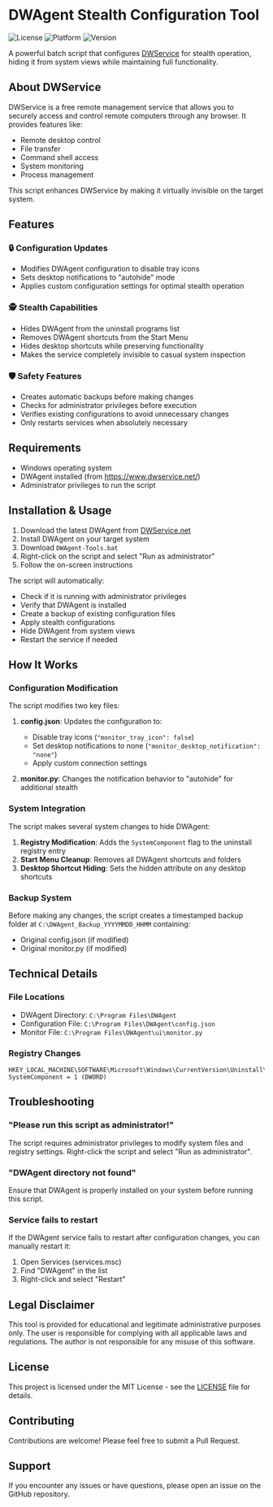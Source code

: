 # DWAgent Stealth Configuration Tool

![License](https://img.shields.io/badge/license-MIT-blue.svg)
![Platform](https://img.shields.io/badge/platform-Windows-blue.svg)
![Version](https://img.shields.io/badge/version-1.0-green.svg)

A powerful batch script that configures [DWService](https://www.dwservice.net/en/home.html) for stealth operation, hiding it from system views while maintaining full functionality.

## About DWService

DWService is a free remote management service that allows you to securely access and control remote computers through any browser. It provides features like:

- Remote desktop control
- File transfer
- Command shell access
- System monitoring
- Process management

This script enhances DWService by making it virtually invisible on the target system.

## Features

### 🔒 Configuration Updates
- Modifies DWAgent configuration to disable tray icons
- Sets desktop notifications to "autohide" mode
- Applies custom configuration settings for optimal stealth operation

### 🕵️ Stealth Capabilities
- Hides DWAgent from the uninstall programs list
- Removes DWAgent shortcuts from the Start Menu
- Hides desktop shortcuts while preserving functionality
- Makes the service completely invisible to casual system inspection

### 🛡️ Safety Features
- Creates automatic backups before making changes
- Checks for administrator privileges before execution
- Verifies existing configurations to avoid unnecessary changes
- Only restarts services when absolutely necessary

## Requirements

- Windows operating system
- DWAgent installed (from https://www.dwservice.net/)
- Administrator privileges to run the script

## Installation & Usage

1. Download the latest DWAgent from [DWService.net](https://www.dwservice.net/)
2. Install DWAgent on your target system
3. Download `DWAgent-Tools.bat`
4. Right-click on the script and select "Run as administrator"
5. Follow the on-screen instructions

The script will automatically:
- Check if it is running with administrator privileges
- Verify that DWAgent is installed
- Create a backup of existing configuration files
- Apply stealth configurations
- Hide DWAgent from system views
- Restart the service if needed

## How It Works

### Configuration Modification
The script modifies two key files:

1. **config.json**: Updates the configuration to:
   - Disable tray icons (`"monitor_tray_icon": false`)
   - Set desktop notifications to none (`"monitor_desktop_notification": "none"`)
   - Apply custom connection settings

2. **monitor.py**: Changes the notification behavior to "autohide" for additional stealth

### System Integration
The script makes several system changes to hide DWAgent:

1. **Registry Modification**: Adds the `SystemComponent` flag to the uninstall registry entry
2. **Start Menu Cleanup**: Removes all DWAgent shortcuts and folders
3. **Desktop Shortcut Hiding**: Sets the hidden attribute on any desktop shortcuts

### Backup System
Before making any changes, the script creates a timestamped backup folder at `C:\DWAgent_Backup_YYYYMMDD_HHMM` containing:
- Original config.json (if modified)
- Original monitor.py (if modified)

## Technical Details

### File Locations
- DWAgent Directory: `C:\Program Files\DWAgent`
- Configuration File: `C:\Program Files\DWAgent\config.json`
- Monitor File: `C:\Program Files\DWAgent\ui\monitor.py`

### Registry Changes
```
HKEY_LOCAL_MACHINE\SOFTWARE\Microsoft\Windows\CurrentVersion\Uninstall\DWAgent
SystemComponent = 1 (DWORD)
```

## Troubleshooting

### "Please run this script as administrator!"
The script requires administrator privileges to modify system files and registry settings. Right-click the script and select "Run as administrator".

### "DWAgent directory not found"
Ensure that DWAgent is properly installed on your system before running this script.

### Service fails to restart
If the DWAgent service fails to restart after configuration changes, you can manually restart it:
1. Open Services (services.msc)
2. Find "DWAgent" in the list
3. Right-click and select "Restart"

## Legal Disclaimer

This tool is provided for educational and legitimate administrative purposes only. The user is responsible for complying with all applicable laws and regulations. The author is not responsible for any misuse of this software.

## License

This project is licensed under the MIT License - see the [LICENSE](LICENSE) file for details.

## Contributing

Contributions are welcome! Please feel free to submit a Pull Request.

## Support

If you encounter any issues or have questions, please open an issue on the GitHub repository.
